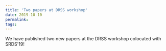 ```yaml
---
title: 'Two papers at DRSS workshop'
date: 2019-10-10
permalink:
tags:
---
```


We have published two new papers at the DRSS workshop colocated with SRDS'19!

